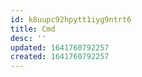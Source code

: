 ```yaml
---
id: k8uupc92hpytt1iyg9ntrt6
title: Cmd
desc: ''
updated: 1641760792257
created: 1641760792257
---
```


